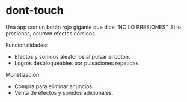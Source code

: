 # dont-touch
Una app con un botón rojo gigante que dice “NO LO PRESIONES”. Si lo presionas, ocurren efectos cómicos

Funcionalidades:
*  Efectos y sonidos aleatorios al pulsar el botón.
*  Logros desbloqueables por pulsaciones repetidas.
  
Monetización:
*  Compra para eliminar anuncios.
*  Venta de efectos y sonidos adicionales.
